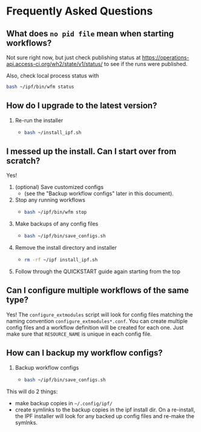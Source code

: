 # Frequently Asked Questions

## What does `no pid file` mean when starting workflows?
Not sure right now, but just check publishing status at
https://operations-api.access-ci.org/wh2/state/v1/status/
to see if the runs were published.

Also, check local process status with
```bash
bash ~/ipf/bin/wfm status
```


## How do I upgrade to the latest version?
1. Re-run the installer
   * ```bash
     bash ~/install_ipf.sh
     ```


## I messed up the install. Can I start over from scratch?
Yes!
1. (optional) Save customized configs
   * (see the "Backup workflow configs" later in this document).
1. Stop any running workflows
   * ```bash
     bash ~/ipf/bin/wfm stop
     ```
1. Make backups of any config files
   * ```bash
     bash ~/ipf/bin/save_configs.sh
     ```
1. Remove the install directory and installer
   * ```bash
     rm -rf ~/ipf install_ipf.sh
     ```
1. Follow through the QUICKSTART guide again starting from the top



## Can I configure multiple workflows of the same type?
Yes!  The `configure_extmodules` script will look for config files matching the
naming convention `configure_extmodules*.conf`. You can create multiple config
files and a workflow definition will be created for each one. Just make sure
that `RESOURCE_NAME` is unique in each config file.


## How can I backup my workflow configs?
1. Backup workflow configs
   * ```bash
     bash ~/ipf/bin/save_configs.sh
     ```
This will do 2 things:
* make backup copies in `~/.config/ipf/`
* create symlinks to the backup copies in the ipf install dir.
On a re-install, the IPF installer will look for any backed up
config files and re-make the symlnks.
